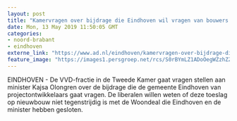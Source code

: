 ```yaml
---
layout: post
title: "Kamervragen over bijdrage die Eindhoven wil vragen van bouwers woningen"
date: Mon, 13 May 2019 11:50:05 GMT
categories: 
- noord-brabant 
- eindhoven 
externe_link: "https://www.ad.nl/eindhoven/kamervragen-over-bijdrage-die-eindhoven-wil-vragen-van-bouwers-woningen~a1af4fdb/"
feature_image: "https://images1.persgroep.net/rcs/S0rBYmLZ1ADoOegWZzhZZ7ggQpg/diocontent/148228308/_fitwidth/400/?appId=21791a8992982cd8da851550a453bd7f&quality=0.7"
---
```


EINDHOVEN - De VVD-fractie in de Tweede Kamer gaat vragen stellen aan minister Kajsa Olongren over de bijdrage die de gemeente Eindhoven van projectontwikkelaars gaat vragen. De liberalen willen weten of deze toeslag op nieuwbouw niet tegenstrijdig is met de Woondeal die Eindhoven en de minister hebben gesloten.
